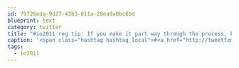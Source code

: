 ```yaml
---
id: 79726eda-9d27-43b3-811a-28ea9a0bc6bd
blueprint: text
category: twitter
title: "#io2011 reg tip: If you make it part way through the process, keep resubmitting, don't restart. Partially completed regs eventually complete"
caption: '<span class="hashtag hashtag_local">#<a href="http://tweettemp.darylchymko.ca/?tag=io2011">io2011</a> reg tip: If you make it part way through the process, keep resubmitting, don''t restart. Partially completed regs eventually complete'
tags:
  - io2011
---
```

